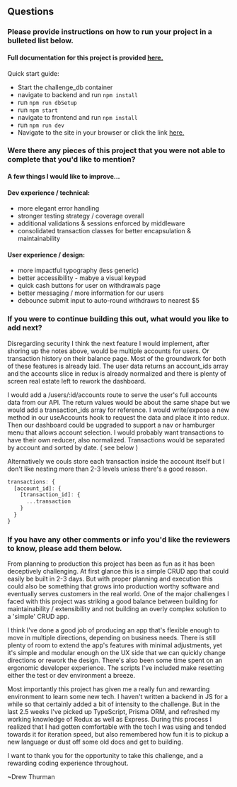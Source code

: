 ## Questions

### Please provide instructions on how to run your project in a bulleted list below.

#### Full documentation for this project is provided [here.](https://drew-thurman-atm-challenge.snazzydocs.com/getting-started/introduction)

Quick start guide:

- Start the challenge_db container
- navigate to backend and run `npm install`
- run `npm run dbSetup`
- run `npm start`
- navigate to frontend and run `npm install`
- run `npm run dev`
- Navigate to the site in your browser or click the link [here.](http://localhost:5173)

### Were there any pieces of this project that you were not able to complete that you'd like to mention?

#### A few things I would like to improve...

#### Dev experience / technical:

- more elegant error handling
- stronger testing strategy / coverage overall
- additional validations & sessions enforced by middleware
- consolidated transaction classes for better encapsulation & maintainability

#### User experience / design:

- more impactful typography (less generic)
- better accessibility - mabye a visual keypad
- quick cash buttons for user on withdrawals page
- better messaging / more information for our users
- debounce submit input to auto-round withdraws to nearest $5

### If you were to continue building this out, what would you like to add next?

Disregarding security I think the next feature I would implement, after shoring up the notes above, would be multiple accounts for users. Or transaction history on their balance page. Most of the groundwork for both of these features is already laid. The user data returns an account_ids array and the accounts slice in redux is already normalized and there is plenty of screen real estate left to rework the dashboard.

I would add a /users/:id/accounts route to serve the user's full accounts data from our API. The return values would be about the same shape but we would add a transaction_ids array for reference. I would write/expose a new method in our useAccounts hook to request the data and place it into redux. Then our dashboard could be upgraded to support a nav or hamburger menu that allows account selection. I would probably want transactions to have their own reducer, also normalized. Transactions would be separated by account and sorted by date. ( see below )

Alternatively we couls store each transaction inside the account itself but I don't like nesting more than 2-3 levels unless there's a good reason.

```javascript
transactions: {
  [account_id]: {
    [transaction_id]: {
      ...transaction
    }
  }
}
```

### If you have any other comments or info you'd like the reviewers to know, please add them below.

From planning to production this project has been as fun as it has been deceptively challenging. At first glance this is a simple CRUD app that could easily be built in 2-3 days. But with proper planning and execution this could also be something that grows into production worthy software and eventually serves customers in the real world. One of the major challenges I faced with this project was striking a good balance between building for maintainability / extensibility and not building an overly complex solution to a 'simple' CRUD app.

I think I've done a good job of producing an app that's flexible enough to move in multiple directions, depending on business needs. There is still plenty of room to extend the app's features with minimal adjustments, yet it's simple and modular enough on the UX side that we can quickly change directions or rework the design. There's also been some time spent on an ergonomic developer experience. The scripts I've included make resetting either the test or dev environment a breeze.

Most importantly this project has given me a really fun and rewarding environment to learn some new tech. I haven't written a backend in JS for a while so that certainly added a bit of intensity to the challenge. But in the last 2.5 weeks I've picked up TypeScript, Prisma ORM, and refreshed my working knowledge of Redux as well as Express. During this process I realized that I had gotten comfortable with the tech I was using and tended towards it for iteration speed, but also remembered how fun it is to pickup a new language or dust off some old docs and get to building.

I want to thank you for the opportunity to take this challenge, and a rewarding coding experience throughout.

~Drew Thurman
